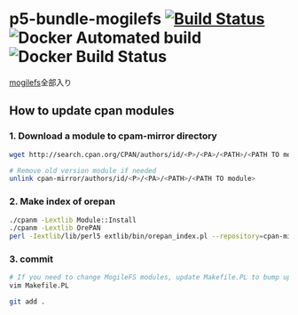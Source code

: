 p5-bundle-mogilefs [![Build Status](https://travis-ci.org/hfm/p5-bundle-mogilefs.svg?branch=master)](https://travis-ci.org/hfm/p5-bundle-mogilefs) ![Docker Automated build](https://img.shields.io/docker/automated/pepabo/mogilefs.svg?style=flat-square) ![Docker Build Status](https://img.shields.io/docker/build/pepabo/mogilefs.svg?style=flat-square)
==================

[mogilefs](https://github.com/mogilefs)全部入り

How to update cpan modules
---

### 1. Download a module to cpam-mirror directory

```sh
wget http://search.cpan.org/CPAN/authors/id/<P>/<PA>/<PATH>/<PATH TO module> -P cpan-mirror/authors/id/<P>/<PA>/<PATH>/

# Remove old version module if needed
unlink cpan-mirror/authors/id/<P>/<PA>/<PATH>/<PATH TO module>
```

### 2. Make index of orepan

```sh
./cpanm -Lextlib Module::Install
./cpanm -Lextlib OrePAN
perl -Iextlib/lib/perl5 extlib/bin/orepan_index.pl --repository=cpan-mirror/
```

### 3. commit

```sh
# If you need to change MogileFS modules, update Makefile.PL to bump up version.
vim Makefile.PL

git add .
```
